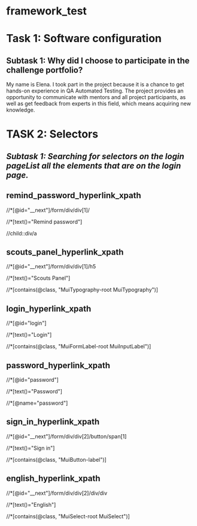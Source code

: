 
# framework_test
# Task 1: Software configuration
## Subtask 1: Why did I choose to participate in the challenge portfolio?
My name is Elena. I took part in the project because it is a chance to get hands-on experience in QA Automated 
Testing. The project provides an opportunity to communicate with mentors and all project participants, as well as get
feedback from experts in this field, which means acquiring new knowledge.

# TASK 2: Selectors
## *Subtask 1: Searching for selectors on the login pageList all the elements that are on the login page.*
## remind_password_hyperlink_xpath
//*[@id="__next"]/form/div/div[1]/

//*[text()="Remind password"]

//child::div/a
## scouts_panel_hyperlink_xpath
//*[@id="__next"]/form/div/div[1]/h5

//*[text()="Scouts Panel"]

//*[contains(@class, "MuiTypography-root MuiTypography")]
## login_hyperlink_xpath
//*[@id="login"]

//*[text()="Login"]

//*[contains(@class, "MuiFormLabel-root MuiInputLabel")]
## password_hyperlink_xpath
//*[@id="password"]

//*[text()="Password"]

//*[@name="password"]
## sign_in_hyperlink_xpath
//*[@id="__next"]/form/div/div[2]/button/span[1]

//*[text()="Sign in"]

//*[contains(@class, "MuiButton-label")]
## english_hyperlink_xpath
//*[@id="__next"]/form/div/div[2]/div/div

//*[text()="English"]

//*[contains(@class, "MuiSelect-root MuiSelect")]

